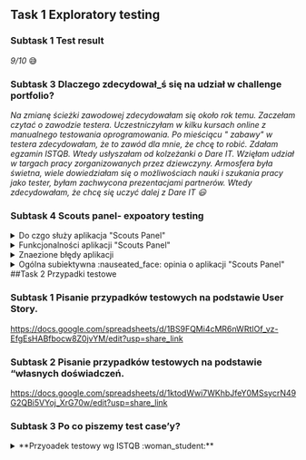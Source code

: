 ## Task 1 Exploratory testing

### Subtask 1 Test result

*9/10* 	:sweat_smile:

### Subtask 3 Dlaczego zdecydował_ś się na udział w challenge portfolio?

*Na zmianę ścieżki zawodowej zdecydowałam się około rok temu. Zaczełam czytać o zawodzie testera. Uczestniczyłam w kilku kursach online z manualnego testowania oprogramowania. Po mieściącu " zabawy" w testera zdecydowałam, że to zawód dla mnie, że chcę to robić. Zdałam egzamin ISTQB. Wtedy usłyszałam od kolzeżanki o Dare IT. 
Wzięłam udział w targach pracy zorganizowanych przez dziewczyny. Armosfera była świetna, wiele dowiedziałam się o możliwościach nauki i szukania pracy jako tester, byłam zachwycona prezentacjami partnerów. Wtedy zdecydowałam, że chcę się uczyć dalej z Dare IT 😃*

### Subtask 4 Scouts panel- expoatory testing
<details>
<summary> Do czgo służy aplikacja "Scouts Panel" </summary>
"Scout panel" to aplikacja służąca dla zawodników piłki nożnej, która umożliwia przeglądanie wskaźników, umiejętności i pozycje zawodników.
</details>
<details>
   <summary>Funkcjonalności aplikacji "Scouts Panel"</summary>
   - Logowanie do aplikacji
   - Zmiana języka wyświetlania strony
   - Dodawanie nowego gracza wypełniając formularz
     W mojej opini opcja mało intuicyjna, przycisk "DODAJ GRACZA" znajduje się w panelu "Linki pomocnicze". W mojej opini dużo lepszym rozwiązanie byłoby dodanie tego          przycisku w panelu bocznym z prawej strony
   - Dla kazdego zawodnika można dodać mecz w którym wziął/będzie brał udział za pomocą przycisku "Mecze">>> DODAJ MECZ
     W mojej opinii mało intuicyjna opcja widoczna dopiero o dodaniu zawodnika
   - Dla każdego zawodnika istnieje możliwośc stworzenia raportu za pomocą  przycisku "Raporty">>> DODAJ RAPORT
     W mojej opinii mało intuicyjna opcja widoczna dopiero o dodaniu zawodnika, chociaż istnieje przycisk "dodaj raport" nie można go dodać po wciśnięcu zmienia się na        przycisk "Dodaj mecz"
   - Można wyświetlić listę graczy za pomocą przycisku "Gracze"
     Opcja intuicyjna , widoczna w panelu bocznym 
   - istnieje możliwośc zmiany jezyka wyświetlania, dostępne języki : polski, angielski
     Opcja intuicyjna , możliwośc przełączania języków za pomocą przycisku przełączania 
   - Na liście mecze są możliwe do wykonania akcje t.j. edycja karty meczu, stworzenie raportu, rzpoczęcie meczu - opcje intuicyjne 
   </details>
   <details>
   <summary> Znaezione błędy aplikacji</summary>
    - mozlliwość dodania zawodnika, którego imie i nawisko zawodnika, zawierają liczby i znaki specjalne 
    - możliwośc wpisania w pola zdobyte gole, stracone gole, oznaczające ilość  liter
    - po wciśnięciu przyciski "+Dodaj raport" w panelu "Raporty" przycisk zmienia się na przycisk "+ Dodaj mecz" bez informacji 
   </details>
   <details>
   <summary> Ogólna subiektywna :nauseated_face: opinia o aplikacji "Scouts Panel"</summary>
    W mojej opini interfejs aplikacji mało intuicyjny oraz mało atrakcyjny, wręcz nudny. Na stronie aplikacji brak jest walidacji wielu pól.
   Brakuje informacji o sposobie działania wielu funkcji aplikacji. Nie chciałabym być uzytkownikem docelowym "Scouts Panel":wink:.
   </details>
   ##Task 2 Przypadki testowe
   
   ### Subtask 1 Pisanie przypadków testowych na podstawie User Story.
   
   https://docs.google.com/spreadsheets/d/1BS9FQMi4cMR6nWRtIOf_vz-EfgEsHABfbocw8Z0jvYM/edit?usp=share_link
   
   ### Subtask 2 Pisanie przypadków testowych na podstawie “własnych doświadczeń.
   
   https://docs.google.com/spreadsheets/d/1ktodWwi7WKhbJfeY0MSsycrN49G2QBi5VYoj_XrG70w/edit?usp=share_link
   
   ### Subtask 3 Po co piszemy test case’y?
   <details>
   <summary>**Przyoadek testowy wg ISTQB :woman_student:** </summary>to zbiór danych wejściowych, wstępnych warunków wykonania, oczekiwanych rezultatów i końcowych warunków wykonania opracowany w określonym celu lub dla warunku    testowego, jak wykonanie pewnej ścieżki programu lub zweryfikowanie zgodności z konkretnym wymaganiem.
   </details>
   
   
